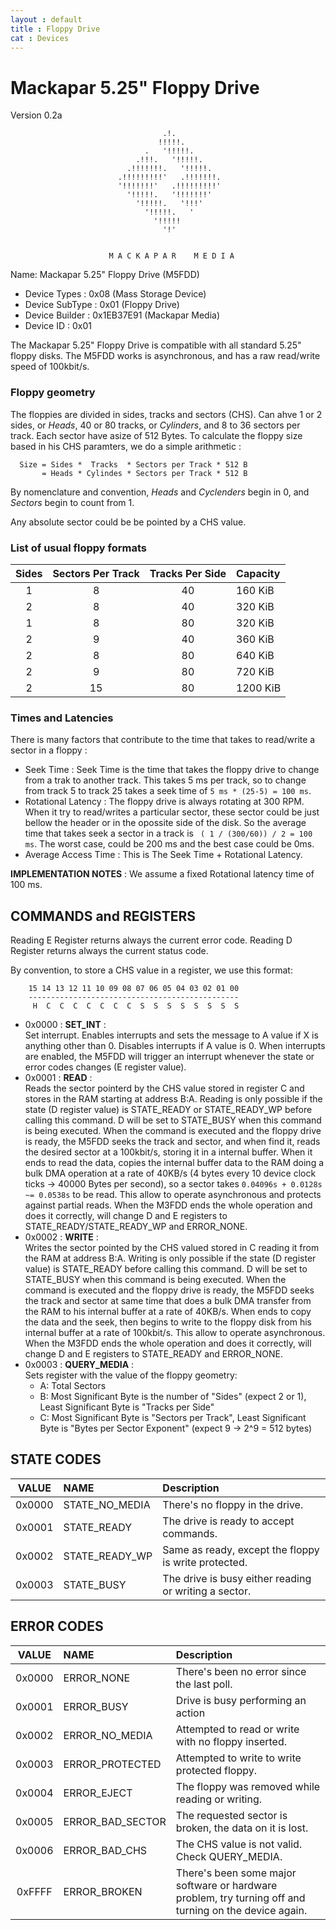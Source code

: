 ```yaml
---
layout : default
title : Floppy Drive
cat : Devices
---
```

Mackapar 5.25" Floppy Drive
===========================
Version 0.2a

                                      .!.
                                     !!!!!. 
                                  .   '!!!!!. 
                                .!!!.   '!!!!!.
                              .!!!!!!!.   '!!!!!.
                            .!!!!!!!!!'   .!!!!!!!.
                            '!!!!!!!'   .!!!!!!!!!'
                              '!!!!!.   '!!!!!!!' 
                                '!!!!!.   '!!!'
                                  '!!!!!.   '
                                    '!!!!! 
                                      '!'   


                          M A C K A P A R    M E D I A   

Name: Mackapar 5.25" Floppy Drive (M5FDD) 

 - Device Types    : 0x08 (Mass Storage Device)
 - Device SubType  : 0x01 (Floppy Drive)
 - Device Builder  : 0x1EB37E91 (Mackapar Media)
 - Device ID       : 0x01

The Mackapar 5.25" Floppy Drive is compatible with all standard 5.25" floppy 
disks.
The M5FDD works is asynchronous, and has a raw read/write speed of 100kbit/s. 

### Floppy geometry

The floppies are divided in sides, tracks and sectors (CHS). Can ahve 1 or 2 
sides, or *Heads*, 40 or 80 tracks, or *Cylinders*, and 8 to 36 sectors per 
track. Each sector have asize of 512 Bytes. To calculate the floppy size 
based in his CHS paramters, we do a simple arithmetic :
```
  Size = Sides *  Tracks  * Sectors per Track * 512 B
       = Heads * Cylindes * Sectors per Track * 512 B
```
By nomenclature and convention, *Heads* and *Cyclenders* begin in 0, and 
*Sectors* begin to count from 1. 

Any absolute sector could be be pointed by a CHS value.

### List of usual floppy formats

 Sides | Sectors Per Track | Tracks Per Side | Capacity 
:-----:|:-----------------:|:---------------:|:----------
   1   |        8          |       40        |  160 KiB
   2   |        8          |       40        |  320 KiB
   1   |        8          |       80        |  320 KiB
   2   |        9          |       40        |  360 KiB
   2   |        8          |       80        |  640 KiB
   2   |        9          |       80        |  720 KiB
   2   |        15         |       80        |  1200 KiB

### Times and Latencies

There is many factors that contribute to the time that takes to read/write a 
sector in a floppy :

- Seek Time :
  Seek Time is the time that takes the floppy drive to change from a trak to 
  another track. This takes 5 ms per track, so to change from track 5 to track 
  25 takes a seek time of `5 ms * (25-5) = 100 ms`.
- Rotational Latency : 
  The floppy drive is always rotating at 300 RPM. When it try to read/writes a 
  particular sector, these sector could be just bellow the header or in the 
  opossite side of the disk. So the average time that takes seek a sector in a 
  track is ` ( 1 / (300/60)) / 2 = 100 ms`. The worst case, could be 200 ms and
  the best case could be 0ms.
- Average Access Time : 
  This is The Seek Time + Rotational Latency.

**IMPLEMENTATION NOTES** : We assume a fixed Rotational latency time of 100 ms.


COMMANDS and REGISTERS
----------------------
   
Reading E Register returns always the current error code.
Reading D Register returns always the current status code.

By convention, to store a CHS value in a register, we use this format:
```
    15 14 13 12 11 10 09 08 07 06 05 04 03 02 01 00
    -----------------------------------------------
     H  C  C  C  C  C  C  C  S  S  S  S  S  S  S  S  
```

 - 0x0000 : **SET_INT** :  
   Set interrupt. Enables interrupts and sets the message to A value if X is 
   anything other than 0. Disables interrupts if A value is 0. When interrupts 
   are enabled, the M5FDD will trigger an interrupt whenever the state or error
   codes changes (E register value).
 - 0x0001 : **READ** :  
   Reads the sector pointerd by the CHS value stored in register C and stores 
   in the RAM starting at address B:A.
   Reading is only possible if the state (D register value) is STATE_READY or 
   STATE_READY_WP before calling this command. D will be set to STATE_BUSY 
   when this command is being executed.
   When the command is executed and the floppy drive is ready, the M5FDD seeks 
   the track and sector, and when find it, reads the desired sector at a 
   100kbit/s, storing it in a internal buffer. When it ends to read the data, 
   copies the internal buffer data to the RAM doing a bulk DMA operation at a 
   rate of 40KB/s (4 bytes every 10 device clock ticks -> 40000 Bytes per 
   second), so a sector takes `0.04096s + 0.0128s ~= 0.0538s` to be read.
   This allow to operate asynchronous and protects against partial reads.
   When the M3FDD ends the whole operation and does it correctly, will change D 
   and E registers to STATE_READY/STATE_READY_WP and ERROR_NONE.
 - 0x0002 : **WRITE** :  
   Writes the sector pointed by the CHS valued stored in C reading it from the 
   RAM at address B:A.
   Writing is only possible if the state (D register value) is STATE_READY 
   before calling this command. D will be set to STATE_BUSY when this command 
   is being executed.
   When the command is executed and the floppy drive is ready, the M5FDD seeks 
   the track and sector at same time that does a bulk DMA transfer from the RAM
   to his internal buffer at a rate of 40KB/s. When ends to copy the data and 
   the seek, then begins to write to the floppy disk from his internal buffer 
   at a rate of 100kbit/s. This allow to operate asynchronous.
   When the M3FDD ends the whole operation and does it correctly, will change D 
   and E registers to STATE_READY and ERROR_NONE.
 - 0x0003 : **QUERY_MEDIA** :  
   Sets register with the value of the floppy geometry:
   - A: Total Sectors
   - B: Most Significant Byte is the number of "Sides" (expect 2 or 1), Least Significant Byte is "Tracks per Side"
   - C: Most Significant Byte is "Sectors per Track", Least Significant Byte is "Bytes per Sector Exponent" (expect 9 -> 
     2^9 = 512 bytes)

STATE CODES
-----------

 VALUE | NAME             | Description
:-----:|:-----------------|:------------------------------------------------------------  
0x0000 | STATE_NO_MEDIA   | There's no floppy in the drive.
0x0001 | STATE_READY      | The drive is ready to accept commands.
0x0002 | STATE_READY_WP   | Same as ready, except the floppy is write protected.
0x0003 | STATE_BUSY       | The drive is busy either reading or writing a sector.

ERROR CODES
-----------

 VALUE | NAME             | Description
:-----:|:-----------------|:------------------------------------------------------------    
0x0000 | ERROR_NONE       | There's been no error since the last poll.
0x0001 | ERROR_BUSY       | Drive is busy performing an action
0x0002 | ERROR_NO_MEDIA   | Attempted to read or write with no floppy inserted.
0x0003 | ERROR_PROTECTED  | Attempted to write to write protected floppy.
0x0004 | ERROR_EJECT      | The floppy was removed while reading or writing.
0x0005 | ERROR_BAD_SECTOR | The requested sector is broken, the data on it is lost.
0x0006 | ERROR_BAD_CHS    | The CHS value is not valid. Check QUERY_MEDIA.
0xFFFF | ERROR_BROKEN     | There's been some major software or hardware problem, try turning off and turning on the device again.


